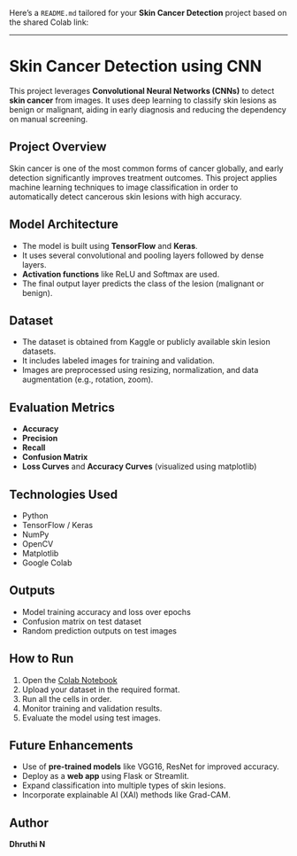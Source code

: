 Here’s a `README.md` tailored for your **Skin Cancer Detection** project based on the shared Colab link:

---

# Skin Cancer Detection using CNN

This project leverages **Convolutional Neural Networks (CNNs)** to detect **skin cancer** from images. It uses deep learning to classify skin lesions as benign or malignant, aiding in early diagnosis and reducing the dependency on manual screening.

## Project Overview

Skin cancer is one of the most common forms of cancer globally, and early detection significantly improves treatment outcomes. This project applies machine learning techniques to image classification in order to automatically detect cancerous skin lesions with high accuracy.

## Model Architecture

* The model is built using **TensorFlow** and **Keras**.
* It uses several convolutional and pooling layers followed by dense layers.
* **Activation functions** like ReLU and Softmax are used.
* The final output layer predicts the class of the lesion (malignant or benign).

## Dataset

* The dataset is obtained from Kaggle or publicly available skin lesion datasets.
* It includes labeled images for training and validation.
* Images are preprocessed using resizing, normalization, and data augmentation (e.g., rotation, zoom).

## Evaluation Metrics

* **Accuracy**
* **Precision**
* **Recall**
* **Confusion Matrix**
* **Loss Curves** and **Accuracy Curves** (visualized using matplotlib)

## Technologies Used

* Python
* TensorFlow / Keras
* NumPy
* OpenCV
* Matplotlib
* Google Colab

## Outputs

* Model training accuracy and loss over epochs
* Confusion matrix on test dataset
* Random prediction outputs on test images

## How to Run

1. Open the [Colab Notebook](https://colab.research.google.com/drive/1lfmYOFCYqCE9zQ8ypkUxgMWn5D9yk0pU?usp=sharing)
2. Upload your dataset in the required format.
3. Run all the cells in order.
4. Monitor training and validation results.
5. Evaluate the model using test images.

## Future Enhancements

* Use of **pre-trained models** like VGG16, ResNet for improved accuracy.
* Deploy as a **web app** using Flask or Streamlit.
* Expand classification into multiple types of skin lesions.
* Incorporate explainable AI (XAI) methods like Grad-CAM.

## Author

**Dhruthi N**

